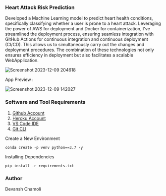 ### Heart Attack Risk Prediction

Developed a Machine Learning model to predict heart health conditions, specifically classifying whether a user is prone to a heart attack. Leveraging the power of AWS for deployment and Docker for containerization, I've streamlined the deployment process, ensuring seamless integration with GitHub Actions for continuous integration and continuous deployment (CI/CD). This allows us to simultaneously carry out the changes and deployment procedures. The combination of these technologies not only ensures efficiency in deployment but also facilitates a scalable WebApplication.

![Screenshot 2023-12-09 204618](https://github.com/Devansh19c/Heart_Prediction/assets/105194073/f6ff4d06-e306-49f0-a80f-ef9203e032eb)


App Preview :

![Screenshot 2023-12-09 142027](https://github.com/Devansh19c/Heart_Prediction/assets/105194073/d3a29be2-2d49-43e5-97cf-46afed56ca74)


### Software and Tool Requirements 

1. [Github Account](https://github.com)
2. [Heroku Account](https://heroku.com)
3. [VS Code IDE](https://code.visualstudio.com/)
4. [Git CLI](https://git-scm.com/book/en/v2/Getting-Started-The-Command-Line)


Create a New Environment

```
conda create -p venv python==3.7 -y
```
Installing Dependencies
```
pip install -r requirements.txt
```
### Author 
Devansh Chamoli
